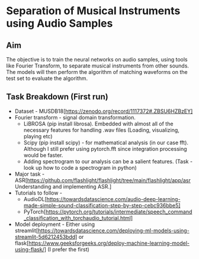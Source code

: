 # Separation of Musical Instruments using Audio Samples

## Aim 

The objective is to train the neural networks on audio samples, using tools like Fourier Transform, to separate musical instruments from other sounds. The models will then perform the algorithm of matching waveforms on the test set to evaluate the algorithm.

## Task Breakdown (First run) 

- Dataset - MUSDB18[https://zenodo.org/record/1117372#.ZBSU6HZBzEY]
- Fourier transform - signal domain transformation.  
  - LiBROSA (pip install librosa). Embedded with almost all of the necessary features for handling .wav files (Loading, visualizing, playing etc) 
  - Scipy (pip install scipy) - for mathematical analysis (in our case fft). Although I still prefer using pytorch.fft since integration processing would be faster. 
  - Adding spectrogram to our analysis can be a salient features. (Task - look up how to code a spectrogram in python) 
- Major task - ASR[https://github.com/flashlight/flashlight/tree/main/flashlight/app/asr Understanding and implementing ASR.] 
- Tutorials to follow -  
  + AudioDL[https://towardsdatascience.com/audio-deep-learning-made-simple-sound-classification-step-by-step-cebc936bbe5] 
  + PyTorch[https://pytorch.org/tutorials/intermediate/speech_command_classification_with_torchaudio_tutorial.html] 
- Model deployment - Either using streamlit[https://towardsdatascience.com/deploying-ml-models-using-streamlit-5d6212453bdd] or flask[https://www.geeksforgeeks.org/deploy-machine-learning-model-using-flask/] (I prefer the first)  

